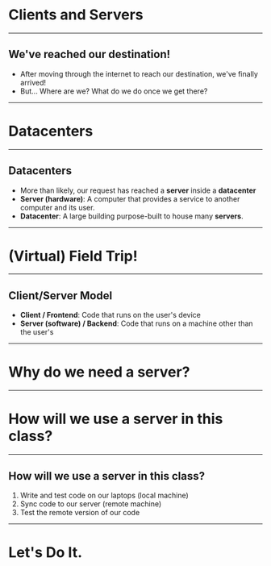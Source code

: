 # Clients and Servers

---

## We've reached our destination!
* After moving through the internet to reach our destination, we've finally arrived!
* But... Where are we? What do we do once we get there? 

----

# Datacenters

---

## Datacenters
* More than likely, our request has reached a **server** inside a **datacenter**
* **Server (hardware)**: A computer that provides a service to another computer and its user.
* **Datacenter**: A large building purpose-built to house many **servers**.

---

# (Virtual) Field Trip!

----

## Client/Server Model
* **Client / Frontend**: Code that runs on the user's device
* **Server (software) / Backend**: Code that runs on a machine other than the user's

---

# Why do we need a server?

--- 

# How will we use a server in this class?

---

## How will we use a server in this class?

1. Write and test code on our laptops (local machine)
2. Sync code to our server (remote machine)
3. Test the remote version of our code

---

# Let's Do It.